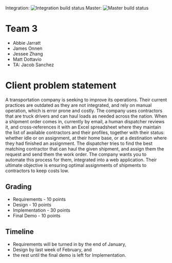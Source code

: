 Integration: ![Integration build status](https://quenty.visualstudio.com/_apis/public/build/definitions/2fa045d1-fed3-4109-9fd0-31e9de0ba80b/1/badge)
Master: ![Master build status](https://quenty.visualstudio.com/_apis/public/build/definitions/2fa045d1-fed3-4109-9fd0-31e9de0ba80b/2/badge)
# Team 3
* Abbie Jarratt
* James Onnen
* Jessee Zhang
* Matt Dottavio
* TA: Jacob Sanchez

# Client problem statement
A transportation company is seeking to improve its operations. Their current practices are outdated as they are not integrated, and rely on manual operation, which is error prone and costly. The company uses contractors that are truck drivers and can haul loads as needed across the nation. When a shipment order comes in, currently by email, a human dispatcher reviews it, and cross-references it with an Excel spreadsheet where they maintain the list of available contractors and their profiles, together with their status: whether idle or on assignment, at their home base, or at a destination where they had finished an assignment. The dispatcher tries to find the best matching contractor that can haul the given shipment, and assign them the request and send them the work order. The company wants you to automate this process for them, integrated into a web application. Their ultimate objective is ensuring optimal assignments of shipments to contractors to keep costs low.

## Grading
* Requirements - 10 points
* Design - 10 points
* Implementation - 30 points
* Final Demo - 10 points

## Timeline
* Requirements will be turned in by the end of January,
* Design by last week of February, and
* the rest until the final demo is left for Implementation.


